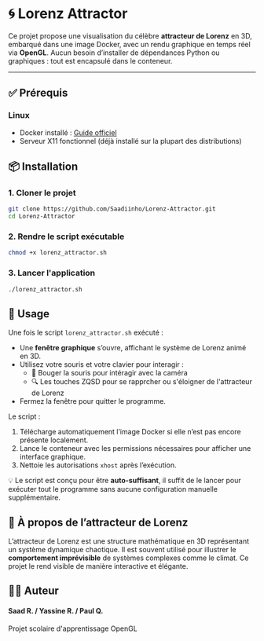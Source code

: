 # 🌀 Lorenz Attractor 

Ce projet propose une visualisation du célèbre **attracteur de Lorenz** en 3D, embarqué dans une image Docker, avec un rendu graphique en temps réel via **OpenGL**. Aucun besoin d’installer de dépendances Python ou graphiques : tout est encapsulé dans le conteneur.

---

## ✅ Prérequis

### Linux

- Docker installé : [Guide officiel](https://docs.docker.com/engine/install/)
- Serveur X11 fonctionnel (déjà installé sur la plupart des distributions)

## 📦 Installation

### 1. Cloner le projet

```bash
git clone https://github.com/Saadiinho/Lorenz-Attractor.git
cd Lorenz-Attractor
```

### 2. Rendre le script exécutable

```bash
chmod +x lorenz_attractor.sh
```

### 3. Lancer l'application

```bash
./lorenz_attractor.sh
```

## 🔧 Usage

Une fois le script `lorenz_attractor.sh` exécuté :

- Une **fenêtre graphique** s’ouvre, affichant le système de Lorenz animé en 3D.
- Utilisez votre souris et votre clavier pour interagir :
  - 🎥 Bouger la souris pour intéragir avec la caméra
  - 🔍 Les touches ZQSD pour se rapprcher ou s'éloigner de l'attracteur de Lorenz 
- Fermez la fenêtre pour quitter le programme.

Le script :
1. Télécharge automatiquement l’image Docker si elle n’est pas encore présente localement.
2. Lance le conteneur avec les permissions nécessaires pour afficher une interface graphique.
3. Nettoie les autorisations `xhost` après l’exécution.

💡 Le script est conçu pour être **auto-suffisant**, il suffit de le lancer pour exécuter tout le programme sans aucune configuration manuelle supplémentaire.


## 📖 À propos de l’attracteur de Lorenz

L’attracteur de Lorenz est une structure mathématique en 3D représentant un système dynamique chaotique. Il est souvent utilisé pour illustrer le **comportement imprévisible** de 
systèmes complexes comme le climat. 
Ce projet le rend visible de manière interactive et élégante.

## 👨‍💻 Auteur

#### Saad R. / Yassine R. / Paul Q.
Projet scolaire d'apprentissage OpenGL


